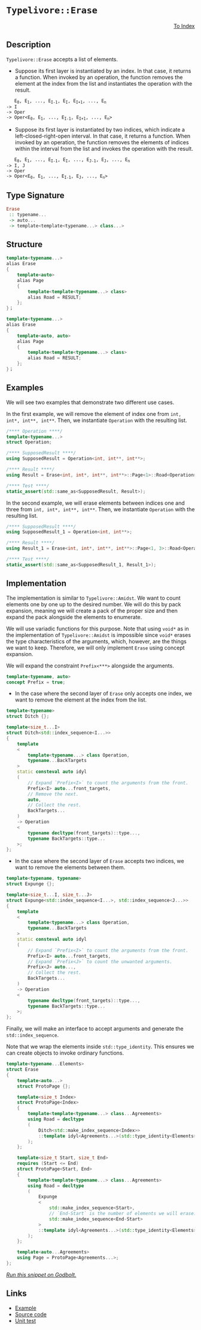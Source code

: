 <!-- Copyright 2024 Feng Mofan
SPDX-License-Identifier: Apache-2.0 -->

# `Typelivore::Erase`

<p style='text-align: right;'><a href="../../../facilities/metafunctions.md#typelivore-erase">To Index</a></p>

## Description

`Typelivore::Erase` accepts a list of elements.

- Suppose its first layer is instantiated by an index.
In that case, it returns a function.
When invoked by an operation, the function removes the element at the index from the list and instantiates the operation with the result.

<pre><code>   E<sub>0</sub>, E<sub>1</sub>, ..., E<sub>I-1</sub>, E<sub>I</sub>, E<sub>I+1</sub>, ..., E<sub>n</sub>
-> I
-> Oper
-> Oper&lt;E<sub>0</sub>, E<sub>1</sub>, ..., E<sub>I-1</sub>, E<sub>I+1</sub>, ..., E<sub>n</sub>&gt;</code></pre>

- Suppose its first layer is instantiated by two indices, which indicate a left-closed-right-open interval.
In that case, it returns a function.
When invoked by an operation, the function removes the elements of indices within the interval from the list and invokes the operation with the result.

<pre><code>   E<sub>0</sub>, E<sub>1</sub>, ..., E<sub>I-1</sub>, E<sub>I</sub>, ..., E<sub>J-1</sub>, E<sub>J</sub>, ..., E<sub>n</sub>
-> I, J
-> Oper
-> Oper&lt;E<sub>0</sub>, E<sub>1</sub>, ..., E<sub>I-1</sub>, E<sub>J</sub>, ..., E<sub>n</sub>&gt;</code></pre>

## Type Signature

```Haskell
Erase
 :: typename...
 -> auto...
 -> template<template<typename...> class...>
```

## Structure

```C++
template<typename...>
alias Erase
{
    template<auto>
    alias Page
    {
        template<template<typename...> class>
        alias Road = RESULT;
    };
}；
```

```C++
template<typename...>
alias Erase
{
    template<auto, auto>
    alias Page
    {
        template<template<typename...> class>
        alias Road = RESULT;
    };
}；
```

## Examples

We will see two examples that demonstrate two different use cases.

In the first example, we will remove the element of index one from `int, int*, int**, int**`.
Then, we instantiate `Operation` with the resulting list.

```C++
/**** Operation ****/
template<typename...>
struct Operation;

/**** SupposedResult ****/
using SupposedResult = Operation<int, int**, int**>;

/**** Result ****/
using Result = Erase<int, int*, int**, int**>::Page<1>::Road<Operation>;

/**** Test ****/
static_assert(std::same_as<SupposedResult, Result>);
```

In the second example, we will erase elements between indices one and three from `int, int*, int**, int**`. Then, we instantiate `Operation` with the resulting list.

```C++
/**** SupposedResult ****/
using SupposedResult_1 = Operation<int, int**>;

/**** Result ****/
using Result_1 = Erase<int, int*, int**, int**>::Page<1, 3>::Road<Operation>;

/**** Test ****/
static_assert(std::same_as<SupposedResult_1, Result_1>);
```

## Implementation

The implementation is similar to `Typelivore::Amidst`.
We want to count elements one by one up to the desired number.
We will do this by pack expansion, meaning we will create a pack of the proper size and then expand the pack alongside the elements to enumerate.

We will use variadic functions for this purpose.
Note that using `void*` as in the implementation of `Typelivore::Amidst` is impossible since `void*` erases the type characteristics of the arguments, which, however, are the things we want to keep.
Therefore, we will only implement `Erase` using concept expansion.

We will expand the constraint `Prefix<***>` alongside the arguments.

```C++
template<typename, auto>
concept Prefix = true;
```

- In the case where the second layer of `Erase` only accepts one index, we want to remove the element at the index from the list.

```C++
template<typename>
struct Ditch {};

template<size_t...I>
struct Ditch<std::index_sequence<I...>>
{
    template
    <
        template<typename...> class Operation,
        typename...BackTargets
    >
    static consteval auto idyl
    (
        // Expand `Prefix<I>` to count the arguments from the front.
        Prefix<I> auto...front_targets,
        // Remove the next.
        auto,
        // Collect the rest.
        BackTargets...
    )
    -> Operation
    <
        typename decltype(front_targets)::type...,
        typename BackTargets::type...
    >;
};
```

- In the case where the second layer of `Erase` accepts two indices, we want to remove the elements between them.

```C++
template<typename, typename>
struct Expunge {};

template<size_t...I, size_t...J>
struct Expunge<std::index_sequence<I...>, std::index_sequence<J...>>
{
    template
    <
        template<typename...> class Operation,
        typename...BackTargets
    >
    static consteval auto idyl
    (
        // Expand `Prefix<I>` to count the arguments from the front.
        Prefix<I> auto...front_targets,
        // Expand `Prefix<J>` to count the unwanted arguments.
        Prefix<J> auto...,
        // Collect the rest.
        BackTargets...
    )
    -> Operation
    <
        typename decltype(front_targets)::type...,
        typename BackTargets::type...
    >;
};
```

Finally, we will make an interface to accept arguments and generate the `std::index_sequence`.

Note that we wrap the elements inside `std::type_identity`.
This ensures we can create objects to invoke ordinary functions.

```C++
template<typename...Elements>
struct Erase
{
    template<auto...>
    struct ProtoPage {};

    template<size_t Index>
    struct ProtoPage<Index>
    {
        template<template<typename...> class...Agreements>
        using Road = decltype
        (
            Ditch<std::make_index_sequence<Index>>
            ::template idyl<Agreements...>(std::type_identity<Elements>{}...)
        );
    };

    template<size_t Start, size_t End>
    requires (Start <= End)
    struct ProtoPage<Start, End>
    {
        template<template<typename...> class...Agreements>
        using Road = decltype
        (
            Expunge
            <
                std::make_index_sequence<Start>,
                // `End-Start` is the number of elements we will erase.
                std::make_index_sequence<End-Start>
            >
            ::template idyl<Agreements...>(std::type_identity<Elements>{}...)
        );
    };

    template<auto...Agreements>
    using Page = ProtoPage<Agreements...>;
};
```

[*Run this snippet on Godbolt.*](https://godbolt.org/#z:OYLghAFBqd5QCxAYwPYBMCmBRdBLAF1QCcAaPECAMzwBtMA7AQwFtMQByARg9KtQYEAysib0QXACx8BBAKoBnTAAUAHpwAMvAFYTStJg1DIApACYAQuYukl9ZATwDKjdAGFUtAK4sGIAKwA7KSuADJ4DJgAcj4ARpjEEpJcpAAOqAqETgwe3r4BwemZjgLhkTEs8YlSKXaYDtlCBEzEBLk%2BfkG2mPYlDE0tBGXRcQlJtc2t7fldCpNDESOVYzUAlLaoXsTI7BwA9ABUR8cnp2cHeyYaAIKHxwDUACKYqa6MyHiYCvcnlzd350Bpz%2B1yuoLMAGYIshvFh7iYIW4vI5aIQAJ4I7Bg8xQhgwrxwhFuZBzdBYKiY7H/E73ZTETA0VQ/Y4ggiYFipAxsokENGvZhsUj3JjI1CUm5oPEvAi0%2BmM%2BEQx73AjELyYBFWG5ggFA3VHEE6%2B4ASQ59DYgiYfWZ%2Bu1ertFyptxpj0IyAQ1odNzZpst6sRvP5rD9WJuc1VDiervdJkCVkCjw1ju9nN9RMyAC9MAB9AgAOnzRvF1zDXgjLoIbrTBHQIBAESwqizSgAjmqpUSjfnc5SISHQbGwfch8r2SnuTdhwq3IPJ8Pk1y/W4A4wg13MfcYUwFN8APKvYiW7KkGez5V8ldsLsWJjIADWABUWsBMAQFCeFX3J3ND8gNwI5pgABuYjCqK9x4OgaK0O%2BEDvpOex7Pc2CqKkhjoPCABsGh0gyeCqB2lJYcqqB/l4gjKggmDCsQwA%2BIwr73FQxCoCwFFUUxsjdhOp6yrh%2BGIoWvagUQXYcYIOZPi%2BCjHtxp4IfcABK7KoIBVEEJR9yRKoeZwcOIpEDJ1w8fc8m5L0bH3PScxcUZPHXnej40VJa6yfcqzvgAtOue4JIeAjvkSulDsuApUVgMLLtQzHiZMz6vqstbLl2hnGSFQb3PZD6Sa%2BiXni5tlDj2mr9gmELFbaDzIakZHPh6rKjguPLnqFQppWwRYlhGVU1VRMZxqV5Veg1qaIhm2Z5gWQpjTmXYAFIdSqpYyt1RiLqStb1pgjYtm2OwdmuvZTdWG0MA2TaYK27yLrNB1Yr22IDq586pq5gWuZOz3cv6zWrvm66btu9w%2BQefQpTxbWYFeN5ZU5r4Bfdrnfo4v6SgBwG0MJJEQVBMFBSZiFVWhmHYXKeEEfdRFEKR5HqVRT50YI3wcaxtOMdFOnvcOOGMuT2CY6J7MSbD0l4/JhOncT3Nk4i80UxoxHUzKrNkQA7oYbLofT5qvjZxlS/xbiy3z%2BmoMlouIWZ9RKxpVkcwVs6ZY5cUKPlk7ua5XlCcDfkMPD06c8FP1sPc4W0JFYkEELzsJSASX5mDp4Qxl0NO1JuWvK7w5FQ9A2Ooa2AHkodVgp9i4Q122BmvRb4I8Wi1dYX6pao99ul0SJu3e%2BnUynSqBEMoTC1X1Ma51qT3DV9bjTTKRqnVtRZfvXPfMf3g%2BLrPDYL1nLepRPZd701gaXn9QkAy7%2BbXMA9LstXW%2Bnl4mRGIpqBMOhCJKqHy547BAezuWlajWOiAFgTBbzZk2ttC6u115z34ndT8xlhyJT3uBSC0FESX2vtrc%2B3ZewQHWrHc8WYIL0XRESSuN9GaUgHPGLs7t7Zu0TK9eMTDQTjx9JPae9wBitCmngTMOYkKnTvpZKBeArL3AgDwmUgVFRCPQPQxe4Zl591QAPZ8RJpFCmwMI2uk5h6/zbv6A%2B30j6QxPnzM%2BXZMGYEoXDPRPEH4RGAM/V%2BCoP71DDueb%2BeNJwrQ0b/fRiJfE8QISAsBxDYHnUuu2RE0jMQJ0QfBRCJgsI6PQB5eJRE8DfFZgwUYxB7ioCoPcHodjvgqyoirOgGNfJKF1kk2cYTQHgKiTtK65DTqZPmCI4yvSeLII4VRbG6C3A2PKbdfBQDlzEKwIIMhiIKHYOof1OheN3JlQCiwzZY9W4mLcB3C%2BV9bHLIcUOJxT91G9Tkb3VeGiMHHImRY1hI8XnUntECA0NIABi4i5hIVUKwTkVFfgVQ%2BecEE2JITQlhNc4kAgdipHsX2MFBwgb7h9sXIaQzD4XnMbgvs3d0W%2BT6G8p0DwhBeFSEUTA6AlIKC8GHLF1wLkuMpdSjItL6WMpkXI72pLEQRAIEKIVRwRWCCONnXZhpuVMtBTcVlikvg8vcUhRuRIhXioIAcLVYrwISoOJiWsVyiRcCNSABSL90BEn5dkKVbDyVHHuPeL4Mp5V1x/FmLcShWhTJrCABQQYvU1zcOymldLlVhyFLKggmINmDUdeCs4XyKX1AEOhZCQL6DMp1Em91qLuFUvDTG5liqw2cojQysOWYuCqttf5QVghdWGvujsh1MrI1upZGCRVMaa2qoLluRcmr9Xaubc281JrEQpHuBCc1lrX42oxQKu6CbDQuv%2Be6pGeBkDBp9QQP1tZA1sGDZootFa%2B0zsvXGjUHB1i0E4P4XgfgOBaFIKgTg05LDWHuAoTY2xeqQh4KQAgmg73rFvAESQuYNAAA4zBmAAJyIa4P4ODsGuCBECNIB9HBJC8BYBIDQGhSAvrfR%2BjgvAFAgBI6B19d7SBwFgDARAIBNgEGqsKigEA0AcjoAkKIQZOCqFgxhDyGFJD3GAMgX8UhcxmF4LSwgJAIJ6H4IIEQYh2BSBkIIRQKh1D0dILoFIKsDypE4Dwe9j7n1gffZwHcyJONFJKSJsTEmpMyfuHJswkiPB8foIUnEXBVi8Do1odYEAkC8dSPxsg3GYtxZAMAKQZg%2BB0DZMQajEBYh2diBEFoaJLO8Hy8wYgaIdyxG0FbYrpBePax3AwWgRWjNYFiF4YABzaC0Go9wXgWAQFGHEK18RVs8CqV62%2Bra9RkS7GA0KnodnUSxAPOVjwWA7MqjwIRvrpBVLEFiJy54g3gCoiMGB9YVADDAAUAANU%2BCrHyL7gPqeEKIcQOnXv6bUHZkz%2BhDDGGsNYfQeBYjUcgOsVASLsi9Y8qSd%2Bphv2WDMOR/bxASHg4gOsOoDRnAQFcNMPwKQwiLAqFUPQRQsgCEJxTjIVOGDDDJysbovRGjzBp7UMpuP%2BjzEZwUvQ34pieA6AL3npP%2BchY2FsHYEhrMcCfaRuzFH7hufE5J6TsnoO%2BYgLgZTQWgOhZAxd9YlFX5jCx6QSDkgIS5kQxCbDGhJBmEkFhDQ/gMKIf0JwfDpBCMQi4LmDCXAMKwcQxhjC/hkj%2BDtxhRXRmKNUZo0b%2BjkWWNRbY055E5BKCJcC4JtgnAWgsEAoEDyTANwGCflwRDuYA9TfwEQdHNYUivc0x96QX2lA/aM7oNLZmmAWb63LhXZHeAUccxx5ELmVeibVxXgH3ma9178yxWLgX4SQjMIb8LDH0%2B54SNnnjq%2BkubiMNXrgJGaBhwSNl3LRnSuFdqw/8rlXqsOFq/V%2BijXmt2bax1rrPWtWA2AOw2b6%2BA9IDQE2dm02yAs2tWC2uGb6y2q2aI62uwb6W2O2wG%2B2h2Sgx2IBziF2fA12d2D2T2tWre722mHesg32hmb6ve/252iOVglgIOYO8AkO0O/4nAcO1YCOQOyOqOCQTeXwnBLOY2eOBOwu%2BQxOp0fOyw1QaQdOfQHOyhxQ2QCh5OnOrOAg0iahOOfQ0iWhzOgubQMhROtgYu5QEu2O/6MukuuGI%2BSunAM%2B7mkmp%2BLi1eteMGkiuujeG%2B/u2%2BxupApuWAiQFuuGPufuNejugQ0eWGEITuLuyQce5GnAietGRBTGrG7GnGh%2B%2B%2BxA%2BeuwReHmLACggEv4gE3hC4cwimDeKmzeumb2WmSQzRdBv2IAEIpA/eg%2BVmXu8utm8eDmmeMoxSKuZRFRVRNRvo/yEA/ma%2BCQgREIwRKejG0Wx%2BgWBRmxYwlR1KWY1RiGWYtRkcqgEm6W1%2BWWlAd%2Bb6z%2BLWwGdxr%2BNWu2n%2Bgg3%2BLWYBmA7WnWYggBu2wBQ26B/Wo2kBYhRmMBcBu2CBS2oOKBaBm26OWBvAOBR27IBB52axV2g8pBmAj2/IFBsgbe1B7RXe9BOgXRTBgOSONgy2mOXBfQvWew60LB1gKOY%2BaOGO4hhh2QLgp0ahJONhihtOGh1OFhwp9OJhSh3Jeh7OYpOhkhPOgwkpougwBh1hSw2hdh0u2mw%2BQx6RHAExkm5RlR9whxuYJxfhDR%2BuQRYWIRYR5ucu0RIASGuYEIEI/gaGyQxGbpgQIeaRY%2BGRtgSeO%2BqwEGIAkg/gtumGgQxGsGkgKGXA8GZgseuGEIepAZlGyeEWcuCm/p9mmZIZ6w%2B2mQzgkgQAA%3D)

## Links

- [Example](../../../code/facilities/metafunctions/typelivore/erase/implementation.hpp)
- [Source code](../../../../conceptrodon/descend/typelivore/erase.hpp)
- [Unit test](../../../../tests/unit/metafunctions/typelivore/erase.test.hpp)
